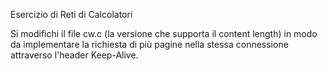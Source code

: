 Esercizio di Reti di Calcolatori

Si modifichi il file cw.c (la versione che supporta il content length) in modo da implementare la richiesta di più pagine nella stessa connessione attraverso l'header Keep-Alive.